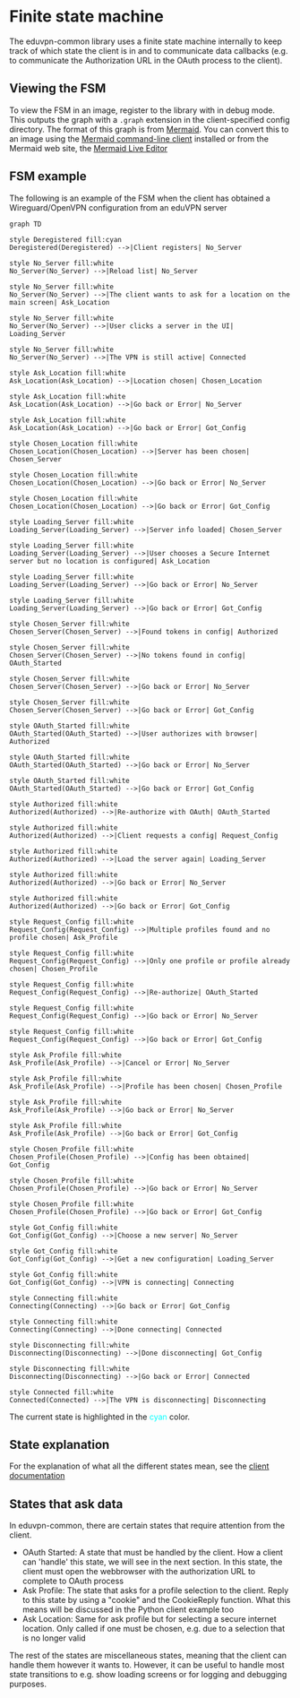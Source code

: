 # Finite state machine

The eduvpn-common library uses a finite state machine internally to keep track of which state the client is in and to communicate data callbacks (e.g. to communicate the Authorization URL in the OAuth process to the client).

## Viewing the FSM
To view the FSM in an image, register to the library with in debug mode. This
outputs the graph with a `.graph` extension in the client-specified
config directory. The format of this
graph is from [Mermaid](https://mermaid-js.github.io/mermaid/#/). You
can convert this to an image using the [Mermaid command-line client](https://github.com/mermaid-js/mermaid-cli) installed or from the Mermaid web site, the [Mermaid Live Editor](https://mermaid.live)

## FSM example
The following is an example of the FSM when the client has obtained a Wireguard/OpenVPN configuration from an eduVPN server

<div class="statemachine">

```mermaid
graph TD

style Deregistered fill:cyan
Deregistered(Deregistered) -->|Client registers| No_Server

style No_Server fill:white
No_Server(No_Server) -->|Reload list| No_Server

style No_Server fill:white
No_Server(No_Server) -->|The client wants to ask for a location on the main screen| Ask_Location

style No_Server fill:white
No_Server(No_Server) -->|User clicks a server in the UI| Loading_Server

style No_Server fill:white
No_Server(No_Server) -->|The VPN is still active| Connected

style Ask_Location fill:white
Ask_Location(Ask_Location) -->|Location chosen| Chosen_Location

style Ask_Location fill:white
Ask_Location(Ask_Location) -->|Go back or Error| No_Server

style Ask_Location fill:white
Ask_Location(Ask_Location) -->|Go back or Error| Got_Config

style Chosen_Location fill:white
Chosen_Location(Chosen_Location) -->|Server has been chosen| Chosen_Server

style Chosen_Location fill:white
Chosen_Location(Chosen_Location) -->|Go back or Error| No_Server

style Chosen_Location fill:white
Chosen_Location(Chosen_Location) -->|Go back or Error| Got_Config

style Loading_Server fill:white
Loading_Server(Loading_Server) -->|Server info loaded| Chosen_Server

style Loading_Server fill:white
Loading_Server(Loading_Server) -->|User chooses a Secure Internet server but no location is configured| Ask_Location

style Loading_Server fill:white
Loading_Server(Loading_Server) -->|Go back or Error| No_Server

style Loading_Server fill:white
Loading_Server(Loading_Server) -->|Go back or Error| Got_Config

style Chosen_Server fill:white
Chosen_Server(Chosen_Server) -->|Found tokens in config| Authorized

style Chosen_Server fill:white
Chosen_Server(Chosen_Server) -->|No tokens found in config| OAuth_Started

style Chosen_Server fill:white
Chosen_Server(Chosen_Server) -->|Go back or Error| No_Server

style Chosen_Server fill:white
Chosen_Server(Chosen_Server) -->|Go back or Error| Got_Config

style OAuth_Started fill:white
OAuth_Started(OAuth_Started) -->|User authorizes with browser| Authorized

style OAuth_Started fill:white
OAuth_Started(OAuth_Started) -->|Go back or Error| No_Server

style OAuth_Started fill:white
OAuth_Started(OAuth_Started) -->|Go back or Error| Got_Config

style Authorized fill:white
Authorized(Authorized) -->|Re-authorize with OAuth| OAuth_Started

style Authorized fill:white
Authorized(Authorized) -->|Client requests a config| Request_Config

style Authorized fill:white
Authorized(Authorized) -->|Load the server again| Loading_Server

style Authorized fill:white
Authorized(Authorized) -->|Go back or Error| No_Server

style Authorized fill:white
Authorized(Authorized) -->|Go back or Error| Got_Config

style Request_Config fill:white
Request_Config(Request_Config) -->|Multiple profiles found and no profile chosen| Ask_Profile

style Request_Config fill:white
Request_Config(Request_Config) -->|Only one profile or profile already chosen| Chosen_Profile

style Request_Config fill:white
Request_Config(Request_Config) -->|Re-authorize| OAuth_Started

style Request_Config fill:white
Request_Config(Request_Config) -->|Go back or Error| No_Server

style Request_Config fill:white
Request_Config(Request_Config) -->|Go back or Error| Got_Config

style Ask_Profile fill:white
Ask_Profile(Ask_Profile) -->|Cancel or Error| No_Server

style Ask_Profile fill:white
Ask_Profile(Ask_Profile) -->|Profile has been chosen| Chosen_Profile

style Ask_Profile fill:white
Ask_Profile(Ask_Profile) -->|Go back or Error| No_Server

style Ask_Profile fill:white
Ask_Profile(Ask_Profile) -->|Go back or Error| Got_Config

style Chosen_Profile fill:white
Chosen_Profile(Chosen_Profile) -->|Config has been obtained| Got_Config

style Chosen_Profile fill:white
Chosen_Profile(Chosen_Profile) -->|Go back or Error| No_Server

style Chosen_Profile fill:white
Chosen_Profile(Chosen_Profile) -->|Go back or Error| Got_Config

style Got_Config fill:white
Got_Config(Got_Config) -->|Choose a new server| No_Server

style Got_Config fill:white
Got_Config(Got_Config) -->|Get a new configuration| Loading_Server

style Got_Config fill:white
Got_Config(Got_Config) -->|VPN is connecting| Connecting

style Connecting fill:white
Connecting(Connecting) -->|Go back or Error| Got_Config

style Connecting fill:white
Connecting(Connecting) -->|Done connecting| Connected

style Disconnecting fill:white
Disconnecting(Disconnecting) -->|Done disconnecting| Got_Config

style Disconnecting fill:white
Disconnecting(Disconnecting) -->|Go back or Error| Connected

style Connected fill:white
Connected(Connected) -->|The VPN is disconnecting| Disconnecting
```

</div>

The current state is highlighted in the <span style="color:cyan">cyan</span> color.

## State explanation

For the explanation of what all the different states mean, see the [client documentation](https://github.com/eduvpn/eduvpn-common/blob/v2/client/fsm.go#L14-L50)

## States that ask data

In eduvpn-common, there are certain states that require attention from the client.

- OAuth Started: A state that must be handled by the client. How a client can 'handle' this state, we will see in the next section. In this state, the client must open the webbrowser with the authorization URL to complete to OAuth process
- Ask Profile: The state that asks for a profile selection to the client. Reply to this state by using a "cookie" and the CookieReply function. What this means will be discussed in the Python client example too
- Ask Location: Same for ask profile but for selecting a secure internet location. Only called if one must be chosen, e.g. due to a selection that is no longer valid

The rest of the states are miscellaneous states, meaning that the client can handle them however it wants to. However, it can be useful to handle most state transitions to e.g. show loading screens or for logging and debugging purposes.

